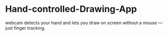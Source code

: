 # Hand-controlled-Drawing-App
webcam detects your hand and lets you draw on screen without a mouse — just finger tracking.
